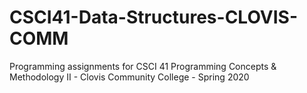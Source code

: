 # CSCI41-Data-Structures-CLOVIS-COMM

Programming assignments for CSCI 41 Programming Concepts & Methodology II - Clovis Community College - Spring 2020
